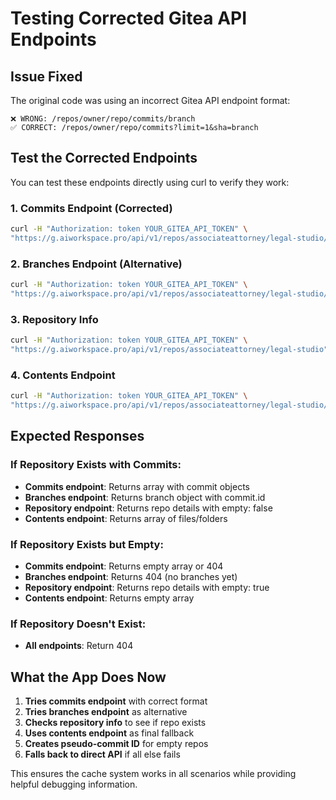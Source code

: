 # Testing Corrected Gitea API Endpoints

## Issue Fixed
The original code was using an incorrect Gitea API endpoint format:
```
❌ WRONG: /repos/owner/repo/commits/branch
✅ CORRECT: /repos/owner/repo/commits?limit=1&sha=branch
```

## Test the Corrected Endpoints

You can test these endpoints directly using curl to verify they work:

### 1. Commits Endpoint (Corrected)
```bash
curl -H "Authorization: token YOUR_GITEA_API_TOKEN" \
"https://g.aiworkspace.pro/api/v1/repos/associateattorney/legal-studio/commits?limit=1&sha=main"
```

### 2. Branches Endpoint (Alternative)
```bash
curl -H "Authorization: token YOUR_GITEA_API_TOKEN" \
"https://g.aiworkspace.pro/api/v1/repos/associateattorney/legal-studio/branches/main"
```

### 3. Repository Info
```bash
curl -H "Authorization: token YOUR_GITEA_API_TOKEN" \
"https://g.aiworkspace.pro/api/v1/repos/associateattorney/legal-studio"
```

### 4. Contents Endpoint
```bash
curl -H "Authorization: token YOUR_GITEA_API_TOKEN" \
"https://g.aiworkspace.pro/api/v1/repos/associateattorney/legal-studio/contents/"
```

## Expected Responses

### If Repository Exists with Commits:
- **Commits endpoint**: Returns array with commit objects
- **Branches endpoint**: Returns branch object with commit.id
- **Repository endpoint**: Returns repo details with empty: false
- **Contents endpoint**: Returns array of files/folders

### If Repository Exists but Empty:
- **Commits endpoint**: Returns empty array or 404
- **Branches endpoint**: Returns 404 (no branches yet)
- **Repository endpoint**: Returns repo details with empty: true
- **Contents endpoint**: Returns empty array

### If Repository Doesn't Exist:
- **All endpoints**: Return 404

## What the App Does Now

1. **Tries commits endpoint** with correct format
2. **Tries branches endpoint** as alternative
3. **Checks repository info** to see if repo exists
4. **Uses contents endpoint** as final fallback
5. **Creates pseudo-commit ID** for empty repos
6. **Falls back to direct API** if all else fails

This ensures the cache system works in all scenarios while providing helpful debugging information.
